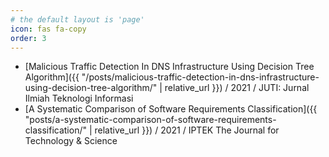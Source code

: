 ```yaml
---
# the default layout is 'page'
icon: fas fa-copy
order: 3
---
```


- [Malicious Traffic Detection In DNS Infrastructure Using Decision Tree Algorithm]({{ "/posts/malicious-traffic-detection-in-dns-infrastructure-using-decision-tree-algorithm/" | relative_url }}) / 2021 / JUTI: Jurnal Ilmiah Teknologi Informasi
- [A Systematic Comparison of Software Requirements Classification]({{ "posts/a-systematic-comparison-of-software-requirements-classification/" | relative_url }}) / 2021 / IPTEK The Journal for Technology & Science
